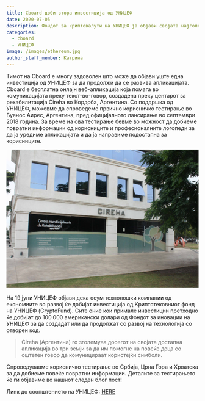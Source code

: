 ```yaml
---
title: Cboard доби втора инвестиција од УНИЦЕФ
date: 2020-07-05
description: Фондот за криптовалути на УНИЦЕФ ја објави својата најголема инвестиција на стартапи во економиите во развој.
categories:
  - cboard
  - УНИЦЕФ
image: /images/ethereum.jpg
author_staff_member: Катрина
---
```

Тимот на Cboard е многу задоволен што може да објави уште една инвестиција од УНИЦЕФ за да продолжи да се развива апликацијата. Cboard е бесплатна онлајн веб-апликација која помага во комуникацијата преку текст-во-говор, создадена преку центарот за рехабилитација Cireha во Кордоба, Аргентина. Со поддршка од УНИЦЕФ, можевме да спроведеме првично корисничко тестирање во Буенос Аирес, Аргентина, пред официјалното лансирање во септември 2018 година. За време на ова тестирање бевме во можност да добиеме повратни информации од корисниците и професионалните логопеди за да ја уредиме апликацијата и да ја направиме подостапна за корисниците.

![Центарот ЦИРЕХА](/images/cireha12.jpg)

На 19 јуни УНИЦЕФ објави дека осум технолошки компании од економиите во развој ќе добијат инвестиција од Криптотековниот фонд на УНИЦЕФ (CryptoFund). Сите оние кои примале инвестиции претходно ќе добијат до 100.000 американски долари од Фондот за иновации на УНИЦЕФ за да создадат или да продолжат со развој на технологија со отворен код.

> Cireha (Аргентина) го зголемува досегот на својата достапна апликација во три земји за да им помогне на повеќе деца со оштетен говор да комуницираат користејќи симболи.

Спроведувавме корисничко тестирање во Србија, Црна Гора и Хрватска за да добиеме повеќе повратни информации. Деталите за тестирањето ќе ги објавиме во нашиот следен блог пост!

Линк до соопштението на УНИЦЕФ: [HERE](https://www.unicef.org/press-releases/unicef-cryptocurrency-fund-announces-its-largest-investment-startups-developing-and)
